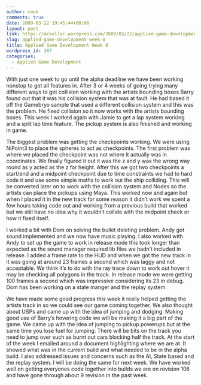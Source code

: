 ```yaml
---
author: cmuk
comments: true
date: 2009-03-22 19:45:44+00:00
layout: post
link: https://mckellar.wordpress.com/2009/03/22/applied-game-development-week-8/
slug: applied-game-development-week-8
title: Applied Game Development Week 8
wordpress_id: 387
categories:
  - Applied Game Development
---
```


With just one week to go until the alpha deadline we have been working nonstop to get all features in. After 3 or 4 weeks of going trying many different ways to get collision working with the artists bounding boxes Barry found out that it was his collision system that was at fault. He had based it off the Gamebryo sample that used a different collision system and this was the problem. He fixed collision so it now works with the artists bounding boxes. This week I worked again with Jamie to get a lap system working and a split lap time feature. The pickup system is also finished and working in game.

The biggest problem was getting the checkpoints working. We were using NiPoint3 to place the spheres to act as checkpoints. The first problem was where we placed the checkpoint was not where it actually was in coordinates. We finally figured it out it was the z and y was the wrong way round as y acted as the z for height. After this we got two checkpoints a start/end and a midpoint checkpoint due to time constraints we had to hard code it and use some simple maths to work out the ship colliding. This will be converted later on to work with the collision system and Nodes so the artists can place the pickups using Maya. This worked now and again but when I placed it in the new track for some reason it didn’t work we spent a few hours taking code out and working from a previous build that worked but we still have no idea why it wouldn’t collide with the midpoint check or how it fixed itself.

I worked a bit with Dom on solving the bullet deleting problem. Andy got sound implemented and we now have music playing. I also worked with Andy to set up the game to work in release mode this took longer than expected as the sound manager required lib files we hadn’t included in release. I added a frame rate to the HUD and when we got the new track in it was going at around 23 frames a second which was laggy and not acceptable. We think it’s to do with the ray trace down to work out hover it may be checking all polygons in the track. In release mode we were getting 100 frames a second which was impressive considering its 23 in debug. Dom has been working on a state manger and the replay system.

We have made some good progress this week it really helped getting the artists track in so we could see our game coming together. We also thought about USPs and came up with the idea of jumping and dodging. Making good use of Barry’s hovering code we will be making it a big part of the game. We came up with the idea of jumping to pickup powerups but at the same time you lose fuel for jumping. There will be bits on the track you need to jump over such as burnt out cars blocking half the track. At the start of the week I emailed around a document highlighting where we are at. It showed what was in the current build and what needed to be in the alpha build. I also addressed issues and concerns such as the AI, State based and the replay system. I will be doing the same for next week. We have worked well on getting everyones code together into builds we are on revision 106 and have gone through about 9 revision in the past week.
